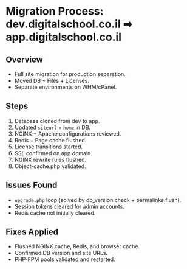 # Migration Process: dev.digitalschool.co.il ➡ app.digitalschool.co.il

## Overview
- Full site migration for production separation.
- Moved DB + Files + Licenses.
- Separate environments on WHM/cPanel.

## Steps
1. Database cloned from dev to app.
2. Updated `siteurl` + `home` in DB.
3. NGINX + Apache configurations reviewed.
4. Redis + Page cache flushed.
5. License transitions started.
6. SSL confirmed on app domain.
7. NGINX rewrite rules flushed.
8. Object-cache.php validated.

## Issues Found
- `upgrade.php` loop (solved by db_version check + permalinks flush).
- Session tokens cleared for admin accounts.
- Redis cache not initially cleared.

## Fixes Applied
- Flushed NGINX cache, Redis, and browser cache.
- Confirmed DB version and site URLs.
- PHP-FPM pools validated and restarted.
